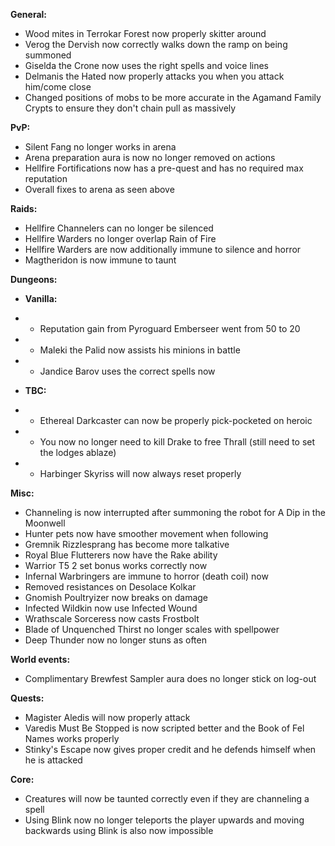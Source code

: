 **General:**
- Wood mites in Terrokar Forest now properly skitter around
- Verog the Dervish now correctly walks down the ramp on being summoned
- Giselda the Crone now uses the right spells and voice lines
- Delmanis the Hated now properly attacks you when you attack him/come close
- Changed positions of mobs to be more accurate in the Agamand Family Crypts to ensure they don't chain pull as massively

**PvP:**
- Silent Fang no longer works in arena
- Arena preparation aura is now no longer removed on actions
- Hellfire Fortifications now has a pre-quest and has no required max reputation
- Overall fixes to arena as seen above

**Raids:**
- Hellfire Channelers can no longer be silenced
- Hellfire Warders no longer overlap Rain of Fire
- Hellfire Warders are now additionally immune to silence and horror
- Magtheridon is now immune to taunt

**Dungeons:**
- **Vanilla:**
- - Reputation gain from Pyroguard Emberseer went from 50 to 20
- - Maleki the Palid now assists his minions in battle
- - Jandice Barov uses the correct spells now

- **TBC:**
- - Ethereal Darkcaster can now be properly pick-pocketed on heroic
- - You now no longer need to kill Drake to free Thrall (still need to set the lodges ablaze)
- - Harbinger Skyriss will now always reset properly

**Misc:**
- Channeling is now interrupted after summoning the robot for A Dip in the Moonwell
- Hunter pets now have smoother movement when following
- Gremnik Rizzlesprang has become more talkative
- Royal Blue Flutterers now have the Rake ability
- Warrior T5 2 set bonus works correctly now
- Infernal Warbringers are immune to horror (death coil) now
- Removed resistances on Desolace Kolkar
- Gnomish Poultryizer now breaks on damage
- Infected Wildkin now use Infected Wound
- Wrathscale Sorceress now casts Frostbolt
- Blade of Unquenched Thirst no longer scales with spellpower
- Deep Thunder now no longer stuns as often

**World events:**
- Complimentary Brewfest Sampler aura does no longer stick on log-out

**Quests:**
- Magister Aledis will now properly attack
- Varedis Must Be Stopped is now scripted better and the Book of Fel Names works properly
- Stinky's Escape now gives proper credit and he defends himself when he is attacked

**Core:**
- Creatures will now be taunted correctly even if they are channeling a spell
- Using Blink now no longer teleports the player upwards and moving backwards using Blink is also now impossible
